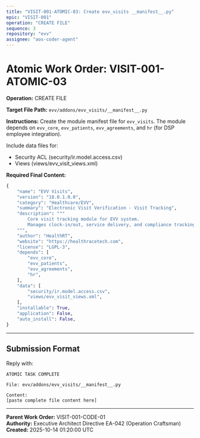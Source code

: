 ```yaml
---
title: "VISIT-001-ATOMIC-03: Create evv_visits __manifest__.py"
epic: "VISIT-001"
operation: "CREATE FILE"
sequence: 3
repository: "evv"
assignee: "aos-coder-agent"
---
```


# Atomic Work Order: VISIT-001-ATOMIC-03

**Operation:** CREATE FILE

**Target File Path:** `evv/addons/evv_visits/__manifest__.py`

**Instructions:**
Create the module manifest file for `evv_visits`. The module depends on `evv_core`, `evv_patients`, `evv_agreements`, and `hr` (for DSP employee integration).

Include data files for:
- Security ACL (security/ir.model.access.csv)
- Views (views/evv_visit_views.xml)

**Required Final Content:**
```python
{
    "name": "EVV Visits",
    "version": "18.0.1.0.0",
    "category": "Healthcare/EVV",
    "summary": "Electronic Visit Verification - Visit Tracking",
    "description": """
        Core visit tracking module for EVV system.
        Manages clock-in/out, service delivery, and compliance tracking.
    """,
    "author": "HealthRT",
    "website": "https://healthracetech.com",
    "license": "LGPL-3",
    "depends": [
        "evv_core",
        "evv_patients",
        "evv_agreements",
        "hr",
    ],
    "data": [
        "security/ir.model.access.csv",
        "views/evv_visit_views.xml",
    ],
    "installable": True,
    "application": False,
    "auto_install": False,
}
```

---

## Submission Format

Reply with:
```
ATOMIC TASK COMPLETE

File: evv/addons/evv_visits/__manifest__.py

Content:
[paste complete file content here]
```

---

**Parent Work Order:** VISIT-001-CODE-01  
**Authority:** Executive Architect Directive EA-042 (Operation Craftsman)  
**Created:** 2025-10-14 01:20:00 UTC

